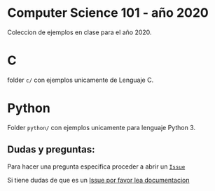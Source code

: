 # Computer Science 101 - año 2020

Coleccion de ejemplos en clase para el año 2020.

# C

folder `c/` con ejemplos unicamente de Lenguaje C.

# Python

Folder `python/` con ejemplos unicamente para lenguaje Python 3.


## Dudas y preguntas:

Para hacer una pregunta especifica proceder a abrir un [`Issue`](https://github.com/cs-ufm/cs101-2020/issues)

Si tiene dudas de que es un [Issue por favor lea documentacion](https://help.github.com/en/github/managing-your-work-on-github/creating-an-issue)